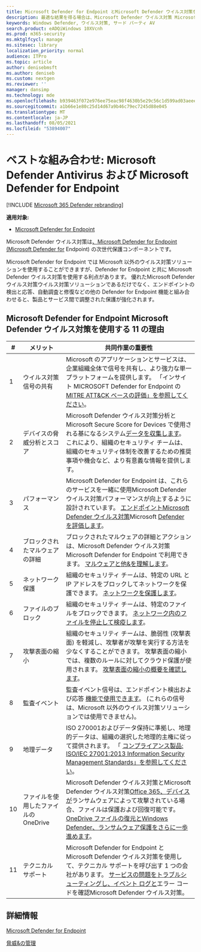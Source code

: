 ```yaml
---
title: Microsoft Defender for Endpoint とMicrosoft Defender ウイルス対策を使用する理由
description: 最適な結果を得る場合は、Microsoft Defender ウイルス対策 Microsoft 製品と組み合わせて使用します。
keywords: Windows Defender, ウイルス対策, サード パーティ AV
search.product: eADQiWindows 10XVcnh
ms.prod: m365-security
ms.mktglfcycl: manage
ms.sitesec: library
localization_priority: normal
audience: ITPro
ms.topic: article
author: denisebmsft
ms.author: deniseb
ms.custom: nextgen
ms.reviewer: ''
manager: dansimp
ms.technology: mde
ms.openlocfilehash: b939463f072e976ee75eac98f4630b5e29c56c1d599ad03aeee8789a7368859c
ms.sourcegitcommit: a1b66e1e80c25d14d67a9b46c79ec7245d88e045
ms.translationtype: MT
ms.contentlocale: ja-JP
ms.lasthandoff: 08/05/2021
ms.locfileid: "53894007"
---
```

# <a name="better-together-microsoft-defender-antivirus-and-microsoft-defender-for-endpoint"></a>ベストな組み合わせ: Microsoft Defender Antivirus および Microsoft Defender for Endpoint

[!INCLUDE [Microsoft 365 Defender rebranding](../../includes/microsoft-defender.md)]


**適用対象:**

- [Microsoft Defender for Endpoint](/microsoft-365/security/defender-endpoint)

Microsoft Defender ウイルス対策は[、Microsoft Defender for Endpoint (Microsoft Defender for](/microsoft-365/security/defender-endpoint/microsoft-defender-endpoint) Endpoint) の次世代保護コンポーネントです。 

Microsoft Defender for Endpoint では Microsoft 以外のウイルス対策ソリューションを使用することができますが、Defender for Endpoint と共に Microsoft Defender ウイルス対策を使用する利点があります。 優れたMicrosoft Defender ウイルス対策ウイルス対策ソリューションであるだけでなく、エンドポイントの検出と応答、自動調査と修復などの他の Defender for [](/microsoft-365/security/defender-endpoint/overview-endpoint-detection-response) Endpoint 機能と組[](/microsoft-365/security/defender-endpoint/automated-investigations)み合わせると、製品とサービス間で調整された保護が強化されます。 

## <a name="11-reasons-to-use-microsoft-defender-antivirus-together-with-microsoft-defender-for-endpoint"></a>Microsoft Defender for Endpoint Microsoft Defender ウイルス対策を使用する 11 の理由

|# |メリット  |共同作業の重要性 |
|--|--|--|
|1|ウイルス対策信号の共有 |Microsoft のアプリケーションとサービスは、企業組織全体で信号を共有し、より強力な単一プラットフォームを提供します。 「インサイト MICROSOFT Defender for Endpoint の[MITRE ATT&CK ベースの評価」を参照してください](https://www.microsoft.com/security/blog/2018/12/03/insights-from-the-mitre-attack-based-evaluation-of-windows-defender-atp/)。 |
|2|デバイスの脅威分析とスコア |Microsoft Defender ウイルス対策分析と Microsoft Secure Score for [](/microsoft-365/security/defender-endpoint/threat-analytics) Devices で使用される基になるシステム[データを収集します](/microsoft-365/security/defender-endpoint/tvm-microsoft-secure-score-devices)。 これにより、組織のセキュリティ チームは、組織のセキュリティ体制を改善するための推奨事項や機会など、より有意義な情報を提供します。 |
|3|パフォーマンス |Microsoft Defender for Endpoint は、これらのサービスを一緒に使用Microsoft Defender ウイルス対策パフォーマンスが向上するように設計されています。 [エンドポイントMicrosoft Defender ウイルス対策](evaluate-microsoft-defender-antivirus.md)Microsoft [Defender を評価します](/microsoft-365/security/defender-endpoint/evaluate-mde)。|
|4 |ブロックされたマルウェアの詳細 |ブロックされたマルウェアの詳細とアクションは、Microsoft Defender ウイルス対策 Microsoft Defender for Endpoint で利用できます。 [マルウェアと他&を理解します](/windows/security/threat-protection/intelligence/understanding-malware)。|
|5 |ネットワーク保護 |組織のセキュリティ チームは、特定の URL と IP アドレスをブロックしてネットワークを保護できます。 [ネットワークを保護します](/microsoft-365/security/defender-endpoint/network-protection)。|
|6 |ファイルのブロック |組織のセキュリティ チームは、特定のファイルをブロックできます。 [ネットワーク内のファイルを停止して検疫します](/microsoft-365/security/defender-endpoint/respond-file-alerts#stop-and-quarantine-files-in-your-network)。|
|7 |攻撃表面の縮小 |組織のセキュリティ チームは、脆弱性 (攻撃表面) を軽減し、攻撃者が攻撃を実行する方法を少なくすることができます。 攻撃表面の縮小では、複数のルールに対してクラウド保護が使用されます。 [攻撃表面の縮小の概要を確認します](/microsoft-365/security/defender-endpoint/overview-attack-surface-reduction)。|
|8 |監査イベント |監査イベント信号は、エンドポイント検出および応答 [機能で使用できます](/microsoft-365/security/defender-endpoint/overview-endpoint-detection-response)。 (これらの信号は、Microsoft 以外のウイルス対策ソリューションでは使用できません)。 |
|9 |地理データ |ISO 270001およびデータ保持に準拠し、地理的データは、組織の選択した地理的主権に従って提供されます。 「 [コンプライアンス製品: ISO/IEC 27001:2013 Information Security Management Standards」を参照してください](/microsoft-365/compliance/offering-iso-27001)。 |
|10 |ファイルを使用したファイルのOneDrive |Microsoft Defender ウイルス対策とMicrosoft Defender ウイルス対策[Office 365、デバイスが](/Office365/Enterprise)ランサムウェアによって攻撃されている場合、ファイルは保護および回復可能です。 [OneDrive ファイルの復元とWindows Defender、ランサムウェア保護をさらに一歩進めます](https://techcommunity.microsoft.com/t5/Microsoft-OneDrive-Blog/OneDrive-Files-Restore-and-Windows-Defender-takes-ransomware/ba-p/188001)。|
|11|テクニカル サポート |Microsoft Defender for Endpoint と Microsoft Defender ウイルス対策を使用して、テクニカル サポートを呼び出す 1 つの会社があります。 [サービスの問題をトラブルシューティングし](/microsoft-365/security/defender-endpoint/troubleshoot-mde)[、イベント ログと](troubleshoot-microsoft-defender-antivirus.md)エラー コードを確認Microsoft Defender ウイルス対策。 |


## <a name="learn-more"></a>詳細情報

[Microsoft Defender for Endpoint](/microsoft-365/security/defender-endpoint/microsoft-defender-endpoint)

[脅威&の管理](/microsoft-365/security/defender-endpoint/next-gen-threat-and-vuln-mgt)